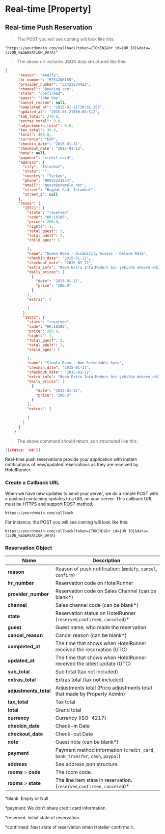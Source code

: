 # Real-time [Property]

## Real-time Push Reservation

> The POST you will see coming will look like this:

```shell
"https://yourdomain.com/callback?token={TOKEN}&hr_id={HR_ID}&data={JSON_RESERVATION_DATA}"
```

> The above url includes JSON data structured like this:

```json
{
      "reason": "modify",
      "hr_number": "R754208185",
      "provider_number": "32423234422",
      "channel": "Booking.com",
      "state": "confirmed",
      "guest": "John Doe",
      "cancel_reason": null,
      "completed_at": "2015-01-21T10:01:25Z",
      "updated_at": "2015-01-21T09:02:51Z",
      "sub_total": 370.0,
      "extras_total": 0.0,
      "adjustments_total": 0.0,
      "tax_total": 30.0,
      "total": 400.0,
      "currency": "EUR",
      "checkin_date": "2015-01-11",
      "checkout_date": "2015-01-12",
      "note": null,
      "payment": "credit_card",
      "address": {
        "city": "Istanbul",
        "state": "",
        "country": "Turkey",
        "phone": "90955223454",
        "email": "guest@example.net",
        "street": "Bagdat Cad. Istanbul",
        "street_2": null
      },
      "rooms": {
        "15571": {
          "state": "reserved",
          "code": "HR:10105",
          "price": 200.0,
          "nights": 1,
          "total_guest": 2,
          "total_adult": 2,
          "child_ages": [

          ],
          "name": "Queen Room - Disability Access - Deluxe Rate",
          "checkin_date": "2015-01-11",
          "checkout_date": "2015-01-12",
          "extra_info": "Room Extra Info:Modern bir şekilde dekore edilmiş bu stüdyoda çalışma masası ve özel banyo bulunmaktadır.\nMeal Plan:Kahvaltı oda fiyatına dahildir.\nNon-Smoking Room",
          "daily_prices": [
            {
              "date": "2015-01-11",
              "price": "200.0"
            }
          ],
          "extras": [

          ]
        },
        "15572": {
          "state": "reserved",
          "code": "HR:10105",
          "price": 200.0,
          "nights": 1,
          "total_guest": 2,
          "total_adult": 2,
          "child_ages": [

          ],
          "name": "Single Room - Non Refundable Rate",
          "checkin_date": "2015-01-11",
          "checkout_date": "2015-01-12",
          "extra_info": "Room Extra Info:Modern bir şekilde dekore edilmiş bu stüdyoda çalışma masası ve özel banyo bulunmaktadır.\nMeal Plan:Kahvaltı oda fiyatına dahildir.\nNon-Smoking Room",
          "daily_prices": [
            {
              "date": "2015-01-11",
              "price": "200.0"
            }
          ],
          "extras": [

          ]
        }
      }
    }


```

> The above command should return json structured like this:

```json
[{status: 'ok'}]
```

Real-time push reservations provide your application with instant notifications of new/updated reservations as
they are received by HotelRunner.

### Create a Callback URL

When we have new updates to send your server, we do a simple POST with a payload containing updates to a URL on your server.
This callback URL must be HTTPS and support POST method.

`https://yourdomain.com/callback`

For instance, the POST you will see coming will look like this:

`https://yourdomain.com/callback?token={TOKEN}&hr_id={HR_ID}&data={JSON_RESERVATION_DATA}`


### Reservation Object

Name | Description
------------ | ------
**reason** | Reason of push notification: (`modify`, `cancel`, `confirm`)
**hr_number** | Reservation code on HotelRunner
**provider_number** | Reservation code on Sales Channel (can be blank*)
**channel** | Sales channel code (can be blank*)
**state** | Reservation status on HotelRunner (`reserved`,`confirmed`, `canceled`)*
**guest** | Guest name, who made the reservation
**cancel_reason** | Cancel reason (can be blank*)
**completed_at** | The time that shows when HotelRunner received the reservation (UTC)
**updated_at** | The time that shows when HotelRunner received the latest update (UTC)
**sub_total** | Sub total (tax not included)
**extras_total** | Extras total (tax not included)
**adjustments_total** | Adjustments total (Price adjustments total that made by Property Admin)
**tax_total** | Tax total
**total** | Grand total
**currency** | Currency (ISO-4217)
**checkin_date** | Check-in Date
**checkout_date** | Check-out Date
**note** | Guest note (can be blank*)
**payment** | Payment method information (`credit_card`, `bank_transfer`, `cash`, `paypal`)
**address** | See address json structure.
**rooms** > **code** | The room code.
**rooms** > **state** | The line item state in reservation. (`reserved`,`confirmed`, `canceled`)*



*blank: Empty or Null

*payment: We don't share credit card information.

*reserved: Initial state of reservation.

*confirmed: Next state of reservation when Hotelier confirms it.

